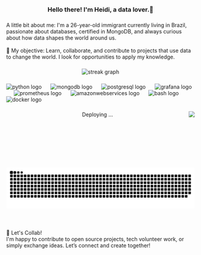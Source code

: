 <h3 align="center">Hello there! I'm Heidi, a data lover.💚</h3>

###

<p align="left">A little bit about me:  I'm a 26-year-old immigrant currently living in Brazil, passionate about databases, certified in MongoDB, and always curious about how data shapes the world around us.<br><br>📌  My objective: Learn, collaborate, and contribute to projects that use data to change the world. I look for opportunities to apply my knowledge.</p>

###

<div align="center">
  <img src="https://streak-stats.demolab.com?user=Heeidb&locale=en&mode=daily&theme=dracula&hide_border=false&border_radius=5" height="150" alt="streak graph"  />
</div>

###

<div align="left">
  <img src="https://cdn.jsdelivr.net/gh/devicons/devicon/icons/python/python-original.svg" height="45" alt="python logo"  />
  <img width="16" />
  <img src="https://skillicons.dev/icons?i=mongodb" height="45" alt="mongodb logo"  />
  <img width="16" />
  <img src="https://cdn.simpleicons.org/postgresql/4169E1" height="45" alt="postgresql logo"  />
  <img width="16" />
  <img src="https://cdn.simpleicons.org/grafana/F46800" height="45" alt="grafana logo"  />
  <img width="16" />
  <img src="https://cdn.simpleicons.org/prometheus/E6522C" height="45" alt="prometheus logo"  />
  <img width="16" />
  <img src="https://cdn.simpleicons.org/amazonwebservices/FF9900" height="45" alt="amazonwebservices logo"  />
  <img width="16" />
  <img src="https://cdn.simpleicons.org/gnubash/4EAA25" height="45" alt="bash logo"  />
  <img width="16" />
  <img src="https://cdn.simpleicons.org/docker/2496ED" height="45" alt="docker logo"  />
</div>

###

<img align="right" height="150" src="https://media1.giphy.com/media/v1.Y2lkPTc5MGI3NjExemRtem16Y3R6ZWFscWkwb3R4cG1qMGt3Y2IxajlkNDEwa3VuMm1wcCZlcD12MV9pbnRlcm5hbF9naWZfYnlfaWQmY3Q9Zw/I3ygnSYhWWL6w/giphy.gif"  />

###

<p align="center">Deploying ...</p>

###

<img src="https://raw.githubusercontent.com/Heeidb/Heeidb/output/github-snake.svg" alt="Snake animation" />

###

<br clear="both">

<p align="left">🤝 Let's Collab!<br>I'm happy to contribute to open source projects, tech volunteer work, or simply exchange ideas. Let’s connect and create together!</p>

###
